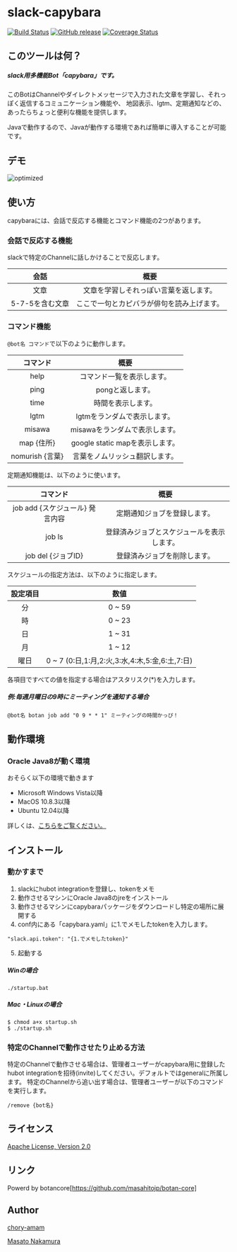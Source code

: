 slack-capybara
====

[![Build Status](https://travis-ci.org/chory-amam/slack-capybara.svg?branch=master)](https://travis-ci.org/chory-amam/slack-capybara)
[![GitHub release](https://img.shields.io/github/release/chory-amam/slack-capybara.svg)][release]
[![Coverage Status](https://coveralls.io/repos/chory-amam/slack-capybara/badge.svg?branch=master&service=github)](https://coveralls.io/github/chory-amam/slack-capybara?branch=master)

[release]: https://github.com/chory-amam/slack-capybara/releases

## このツールは何？
##### slack用多機能Bot「capybara」です。
このBotはChannelやダイレクトメッセージで入力された文章を学習し、それっぽく返信するコミュニケーション機能や、
地図表示、lgtm、定期通知などの、あったらちょっと便利な機能を提供します。

Javaで動作するので、Javaが動作する環境であれば簡単に導入することが可能です。

## デモ

![optimized](https://raw.githubusercontent.com/chory-amam/chory-amam.github.io/master/images/capybara_demo.gif)

## 使い方

capybaraには、会話で反応する機能とコマンド機能の2つがあります。

### 会話で反応する機能

slackで特定のChannelに話しかけることで反応します。

|       会話      |                 概要                        |
|:---------------:|:-------------------------------------------:|
| 文章            |  文章を学習しそれっぽい言葉を返します。     |
| 5-7-5を含む文章 |  ここで一句とカピバラが俳句を読み上げます。 |

### コマンド機能

```@bot名 コマンド```で以下のように動作します。

|     コマンド    |             概要               |
|:---------------:|:------------------------------:|
| help            | コマンド一覧を表示します。     |
| ping            | pongと返します。               |
| time            | 時間を表示します。             |
| lgtm            | lgtmをランダムで表示します。   |
| misawa          | misawaをランダムで表示します。 |
| map {住所}      | google static mapを表示します。|
| nomurish {言葉} | 言葉をノムリッシュ翻訳します。 |

定期通知機能は、以下のように使います。

|               コマンド                |                    概要                    |
|:-------------------------------------:|:------------------------------------------:|
| job add {スケジュール} 発言内容       | 定期通知ジョブを登録します。               |
| job ls                                | 登録済みジョブとスケジュールを表示します。 |
| job del {ジョブID}                    | 登録済みジョブを削除します。               |

スケジュールの指定方法は、以下のように指定します。

| 設定項目 | 数値                                            |
|:--------:|:-----------------------------------------------:|
| 分       | 0 ~ 59                                          |
| 時       | 0 ~ 23                                          |
| 日       | 1 ~ 31                                          |
| 月       | 1 ~ 12                                          |
| 曜日     | 0 ~ 7 (0:日,1:月,2:火,3:水,4:木,5:金,6:土,7:日) |

各項目ですべての値を指定する場合はアスタリスク(*)を入力します。

##### 例:毎週月曜日の9時にミーティングを通知する場合

```
@bot名 botan job add "0 9 * * 1" ミーティングの時間かっぴ！
```

## 動作環境

###  Oracle Java8が動く環境
おそらく以下の環境で動きます

* Microsoft Windows Vista以降
* MacOS 10.8.3以降
* Ubuntu 12.04以降

詳しくは、[こちらをご覧ください。](http://www.oracle.com/technetwork/java/javase/certconfig-2095354.html)

## インストール

### 動かすまで
1. slackにhubot integrationを登録し、tokenをメモ
2. 動作させるマシンにOracle Java8のjreをインストール
3. 動作させるマシンにcapybaraパッケージをダウンロードし特定の場所に展開する
4. conf内にある「capybara.yaml」に1.でメモしたtokenを入力します。
```
"slack.api.token": "{1.でメモしたtoken}"
```
5. 起動する

##### Winの場合

```
./startup.bat
```

##### Mac・Linuxの場合

```
$ chmod a+x startup.sh
$ ./startup.sh
```

### 特定のChannelで動作させたり止める方法

 特定のChannelで動作させる場合は、管理者ユーザーがcapybara用に登録したhubot integrationを招待(invite)してください。デフォルトではgeneralに所属します。
特定のChannelから追い出す場合は、管理者ユーザーが以下のコマンドを実行します。
```
/remove {bot名}
```

## ライセンス

[Apache License, Version 2.0](https://github.com/chory-amam/slack-capybara/blob/master/LICENSE.txt)

## リンク

Powerd by botancore[https://github.com/masahitojp/botan-core]

## Author

[chory-amam](https://github.com/chory-amam)  

[Masato Nakamura](https://github.com/masahitojp)
